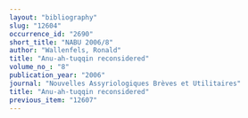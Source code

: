 ```yaml
---
layout: "bibliography"
slug: "12604"
occurrence_id: "2690"
short_title: "NABU 2006/8"
author: "Wallenfels, Ronald"
title: "Anu-ah-tuqqin reconsidered"
volume_no_: "8"
publication_year: "2006"
journal: "Nouvelles Assyriologiques Brèves et Utilitaires"
title: "Anu-ah-tuqqin reconsidered"
previous_item: "12607"
---
```


